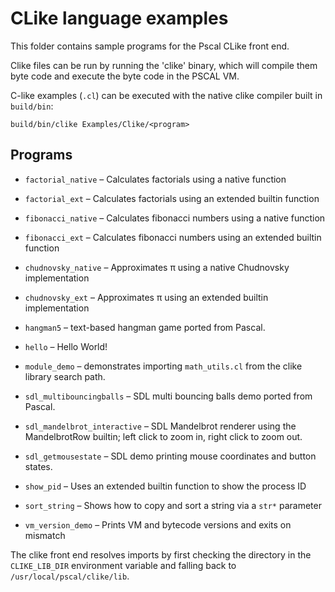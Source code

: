 # CLike language examples

This folder contains sample programs for the Pscal CLike front end.

Clike files can be run by running the 'clike' binary, which will compile them 
byte code and execute the byte code in the PSCAL VM.

C-like examples (`.cl`) can be executed with the native clike compiler built in
`build/bin`:

```
build/bin/clike Examples/Clike/<program>
```

## Programs
- `factorial_native` – Calculates factorials using a native function
- `factorial_ext` – Calculates factorials using an extended builtin function
- `fibonacci_native` – Calculates fibonacci numbers using a native function
- `fibonacci_ext` – Calculates fibonacci numbers using an extended builtin function
- `chudnovsky_native` – Approximates π using a native Chudnovsky implementation
- `chudnovsky_ext` – Approximates π using an extended builtin implementation

- `hangman5` – text-based hangman game ported from Pascal.
- `hello` – Hello World!
- `module_demo` – demonstrates importing `math_utils.cl` from the clike
   library search path.
- `sdl_multibouncingballs` – SDL multi bouncing balls demo ported from Pascal.
- `sdl_mandelbrot_interactive` – SDL Mandelbrot renderer using the MandelbrotRow builtin; left click to zoom in, right click to zoom out.
- `sdl_getmousestate` – SDL demo printing mouse coordinates and button states.
- `show_pid` – Uses an extended builtin function to show the process ID
- `sort_string` – Shows how to copy and sort a string via a `str*` parameter
- `vm_version_demo` – Prints VM and bytecode versions and exits on mismatch

The clike front end resolves imports by first checking the directory in the
`CLIKE_LIB_DIR` environment variable and falling back to
`/usr/local/pscal/clike/lib`.
